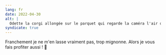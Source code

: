 ```yaml
---
lang: fr
date: 2022-04-30
alt: |
  Odette la corgi allongée sur le parquet qui regarde la caméra l'air de dire : "je suis mignonne n'est-ce pas ?"
syndicate: true
---
```


Franchement je ne m'en lasse vraiment pas, trop mignonne. Alors je vous fais profiter aussi ! 🦊